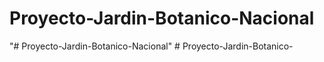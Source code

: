 # Proyecto-Jardin-Botanico-Nacional
"# Proyecto-Jardin-Botanico-Nacional" 
#   P r o y e c t o - J a r d i n - B o t a n i c o -  
 